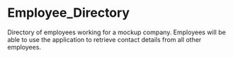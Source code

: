 # Employee_Directory
 Directory of employees working for a mockup company.  Employees will be able to use the application to retrieve contact details from all other employees.
